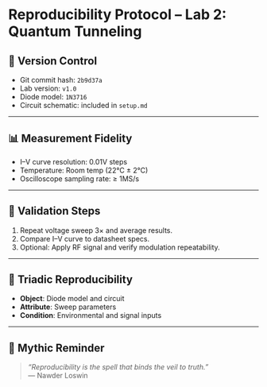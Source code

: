 # Reproducibility Protocol – Lab 2: Quantum Tunneling

## 🔁 Version Control

- Git commit hash: `2b9d37a`
- Lab version: `v1.0`
- Diode model: `1N3716`
- Circuit schematic: included in `setup.md`

---

## 📊 Measurement Fidelity

- I–V curve resolution: 0.01V steps
- Temperature: Room temp (22°C ± 2°C)
- Oscilloscope sampling rate: ≥ 1MS/s

---

## 🧪 Validation Steps

1. Repeat voltage sweep 3× and average results.
2. Compare I–V curve to datasheet specs.
3. Optional: Apply RF signal and verify modulation repeatability.

---

## 🧠 Triadic Reproducibility

- **Object**: Diode model and circuit
- **Attribute**: Sweep parameters
- **Condition**: Environmental and signal inputs

---

## 🧙 Mythic Reminder

> *“Reproducibility is the spell that binds the veil to truth.”*  
> — Nawder Loswin
